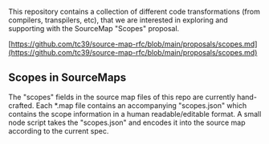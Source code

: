 
This repository contains a collection of different code transformations (from compilers, transpilers, etc), that we are interested in exploring and supporting with the SourceMap "Scopes" proposal.

[https://github.com/tc39/source-map-rfc/blob/main/proposals/scopes.md](https://github.com/tc39/source-map-rfc/blob/main/proposals/scopes.md)

## Scopes in SourceMaps

The "scopes" fields in the source map files of this repo are currently hand-crafted. Each *.map file contains an accompanying "scopes.json" which contains the scope information
in a human readable/editable format. A small node script takes the "scopes.json" and encodes it into the source map according to the current spec.
